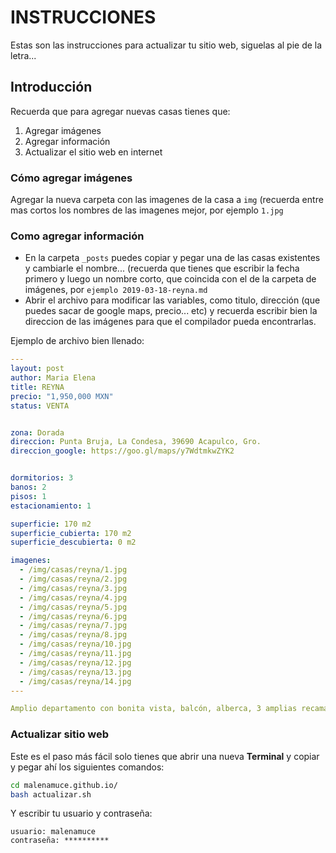# INSTRUCCIONES
Estas son las instrucciones para actualizar tu sitio web, siguelas al pie de la letra...

## Introducción
Recuerda que para agregar nuevas casas tienes que:
1. Agregar imágenes
2. Agregar información
3. Actualizar el sitio web en internet

### Cómo agregar imágenes
Agregar la nueva carpeta con las imagenes de la casa a `img` (recuerda entre mas cortos los nombres de las imagenes mejor, por ejemplo `1.jpg`

### Como agregar información
- En la carpeta `_posts` puedes copiar y pegar una de las casas existentes y cambiarle el nombre... (recuerda que tienes que escribir la fecha primero y luego un nombre corto, que coincida con el de la carpeta de imágenes, por `ejemplo 2019-03-18-reyna.md`
- Abrir el archivo para modificar las variables, como titulo, dirección (que puedes sacar de google maps, precio... etc) y recuerda escribir bien la direccion de las imágenes para que el compilador pueda encontrarlas.

Ejemplo de archivo bien llenado:
```yaml
---
layout: post
author: Maria Elena
title: REYNA
precio: "1,950,000 MXN"
status: VENTA


zona: Dorada
direccion: Punta Bruja, La Condesa, 39690 Acapulco, Gro.
direccion_google: https://goo.gl/maps/y7WdtmkwZYK2


dormitorios: 3
banos: 2
pisos: 1
estacionamiento: 1

superficie: 170 m2
superficie_cubierta: 170 m2
superficie_descubierta: 0 m2

imagenes:
  - /img/casas/reyna/1.jpg
  - /img/casas/reyna/2.jpg
  - /img/casas/reyna/3.jpg
  - /img/casas/reyna/4.jpg
  - /img/casas/reyna/5.jpg
  - /img/casas/reyna/6.jpg
  - /img/casas/reyna/7.jpg
  - /img/casas/reyna/8.jpg
  - /img/casas/reyna/10.jpg
  - /img/casas/reyna/11.jpg
  - /img/casas/reyna/12.jpg
  - /img/casas/reyna/13.jpg
  - /img/casas/reyna/14.jpg
---

Amplio departamento con bonita vista, balcón, alberca, 3 amplias recamaras, 2 baños completos, sala, comedor, cocina, area de lavado, 1 estacionamiento, el depto. se encuentra en el segundo nivel, la ubicación es excelente.

```

### Actualizar sitio web
Este es el paso más fácil solo tienes que abrir una nueva **Terminal** y copiar y pegar ahí los siguientes comandos:
```bash
cd malenamuce.github.io/
bash actualizar.sh
```


Y escribir tu usuario y contraseña:
```
usuario: malenamuce
contraseña: **********
